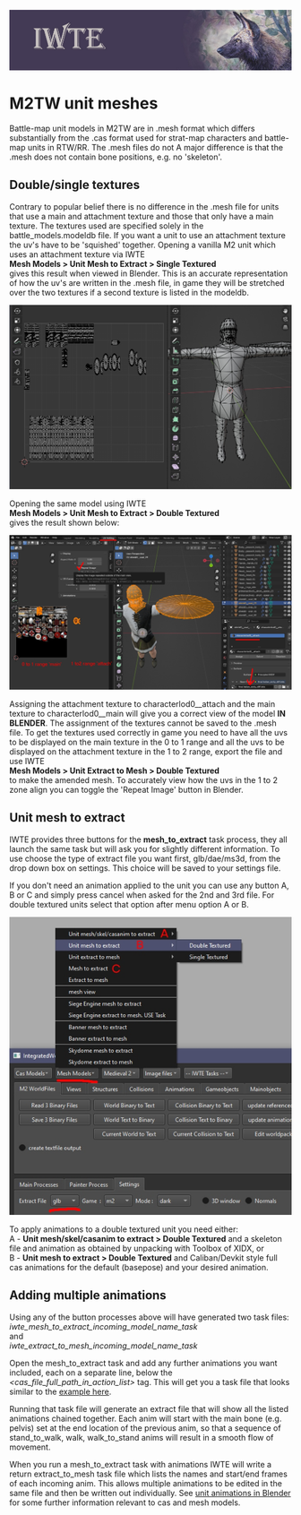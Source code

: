 ![IWTE banner](../IWTEgithub_images/IWTEbanner.jpg)
# M2TW unit meshes
Battle-map unit models in M2TW are in .mesh format which differs substantially from the .cas format used for strat-map characters and battle-map units in RTW/RR.  The .mesh files do not A major difference is that the .mesh does not contain bone positions, e.g. no 'skeleton'.

## Double/single textures

Contrary to popular belief there is no difference in the .mesh file for units that use a main and attachment texture and those that only have a main texture.  The textures used are specified solely in the battle_models.modeldb file.  If you want a unit to use an attachment texture the uv's have to be 'squished' together.  Opening a vanilla M2 unit which uses an attachment texture via IWTE  
**Mesh Models > Unit Mesh to Extract > Single Textured**  
gives this result when viewed in Blender.  This is an accurate representation of how the uv's are written in the .mesh file, in game they will be stretched over the two textures if a second texture is listed in the modeldb.

![M2_unit_as_single_textured](../IWTEgithub_images/M2_unit_as_single_textured.jpg)

Opening the same model using IWTE  
**Mesh Models > Unit Mesh to Extract > Double Textured**  
gives the result shown below:

![M2_unit_as_double_textured](../IWTEgithub_images/M2_unit_as_double_textured.jpg)

Assigning the attachment texture to characterlod0__attach and the main texture to characterlod0__main will give you a correct view of the model **IN BLENDER**.  The assignment of the textures cannot be saved to the .mesh file.  To get the textures used correctly in game you need to have all the uvs to be displayed on the main texture in the 0 to 1 range and all the uvs to be displayed on the attachment texture in the 1 to 2 range, export the file and use IWTE  
**Mesh Models > Unit Extract to Mesh > Double Textured**  
to make the amended mesh.  To accurately view how the uvs in the 1 to 2 zone align you can toggle the 'Repeat Image' button in Blender.

## Unit mesh to extract

IWTE provides three buttons for the **mesh_to_extract** task process, they all launch the same task but will ask you for slightly different information.  To use choose the type of extract file you want first, glb/dae/ms3d, from the drop down box on settings.  This choice will be saved to your settings file. 

If you don't need an animation applied to the unit you can use any button A, B or C and simply press cancel when asked for the 2nd and 3rd file.  For double textured units select that option after menu option A or B.

![M2_unit_mesh_to_extract](../IWTEgithub_images/M2_unit_mesh_to_extract.jpg)

To apply animations to a double textured unit you need either:  
A - **Unit mesh/skel/casanim to extract > Double Textured** and a skeleton file and animation as obtained by unpacking with Toolbox of XIDX, or  
B - **Unit mesh to extract > Double Textured** and Caliban/Devkit style full cas animations for the default (basepose) and your desired animation.

## Adding multiple animations

Using any of the button processes above will have generated two task files:  
*iwte_mesh_to_extract_incoming_model_name_task*  
and  
*iwte_extract_to_mesh_incoming_model_name_task*  

Open the mesh_to_extract task and add any further animations you want included, each on a separate line, below the *<cas_file_full_path_in_action_list>* tag.  This will get you a task file that looks similar to the [example here](../task_file_examples/M2_UNIT_mesh_to_extract_with_anims_list_task.txt).

Running that task file will generate an extract file that will show all the listed animations chained together.  Each anim will start with the main bone (e.g. pelvis) set at the end location of the previous anim, so that a sequence of stand_to_walk, walk, walk_to_stand anims will result in a smooth flow of movement.

When you run a mesh_to_extract task with animations IWTE will write a return extract_to_mesh task file which lists the names and start/end frames of each incoming anim.  This allows multiple animations to be edited in the same file and then be written out individually.
See [unit animations in Blender](https://github.com/makanyane/IWTE/blob/main/documentation/unit_animations_in_blender.md) for some further information relevant to cas and mesh models.


